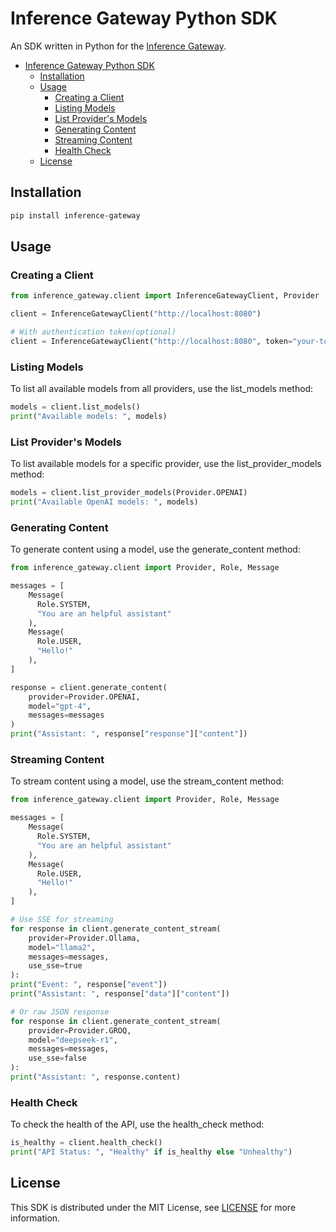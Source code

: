 # Inference Gateway Python SDK

An SDK written in Python for the [Inference Gateway](https://github.com/edenreich/inference-gateway).

- [Inference Gateway Python SDK](#inference-gateway-python-sdk)
  - [Installation](#installation)
  - [Usage](#usage)
    - [Creating a Client](#creating-a-client)
    - [Listing Models](#listing-models)
    - [List Provider's Models](#list-providers-models)
    - [Generating Content](#generating-content)
    - [Streaming Content](#streaming-content)
    - [Health Check](#health-check)
  - [License](#license)

## Installation

```sh
pip install inference-gateway
```

## Usage

### Creating a Client

```python
from inference_gateway.client import InferenceGatewayClient, Provider

client = InferenceGatewayClient("http://localhost:8080")

# With authentication token(optional)
client = InferenceGatewayClient("http://localhost:8080", token="your-token")
```

### Listing Models

To list all available models from all providers, use the list_models method:

```python
models = client.list_models()
print("Available models: ", models)
```

### List Provider's Models

To list available models for a specific provider, use the list_provider_models method:

```python
models = client.list_provider_models(Provider.OPENAI)
print("Available OpenAI models: ", models)
```

### Generating Content

To generate content using a model, use the generate_content method:

```python
from inference_gateway.client import Provider, Role, Message

messages = [
    Message(
      Role.SYSTEM, 
      "You are an helpful assistant"
    ),
    Message(
      Role.USER, 
      "Hello!"
    ),
]

response = client.generate_content(
    provider=Provider.OPENAI,
    model="gpt-4",
    messages=messages
)
print("Assistant: ", response["response"]["content"])
```

### Streaming Content

To stream content using a model, use the stream_content method:

```python
from inference_gateway.client import Provider, Role, Message

messages = [
    Message(
      Role.SYSTEM, 
      "You are an helpful assistant"
    ),
    Message(
      Role.USER, 
      "Hello!"
    ),
]

# Use SSE for streaming
for response in client.generate_content_stream(
    provider=Provider.Ollama,
    model="llama2",
    messages=messages,
    use_sse=true
):
print("Event: ", response["event"])
print("Assistant: ", response["data"]["content"])

# Or raw JSON response
for response in client.generate_content_stream(
    provider=Provider.GROQ,
    model="deepseek-r1",
    messages=messages,
    use_sse=false
):
print("Assistant: ", response.content)
```

### Health Check

To check the health of the API, use the health_check method:

```python
is_healthy = client.health_check()
print("API Status: ", "Healthy" if is_healthy else "Unhealthy")
```

## License

This SDK is distributed under the MIT License, see [LICENSE](LICENSE) for more information.
